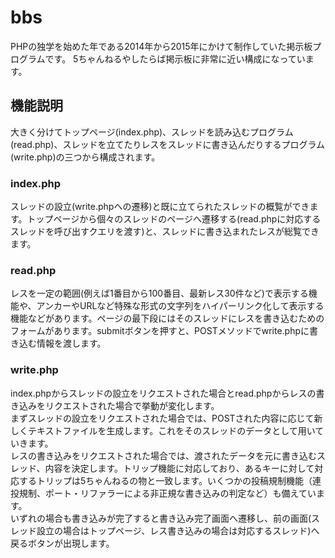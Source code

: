 # bbs
PHPの独学を始めた年である2014年から2015年にかけて制作していた掲示板プログラムです。
5ちゃんねるやしたらば掲示板に非常に近い構成になっています。
## 機能説明
大きく分けてトップページ(index.php)、スレッドを読み込むプログラム(read.php)、スレッドを立てたりレスをスレッドに書き込んだりするプログラム(write.php)の三つから構成されます。
### index.php
スレッドの設立(write.phpへの遷移)と既に立てられたスレッドの概覧ができます。トップページから個々のスレッドのページへ遷移する(read.phpに対応するスレッドを呼び出すクエリを渡す)と、スレッドに書き込まれたレスが総覧できます。
### read.php
レスを一定の範囲(例えば1番目から100番目、最新レス30件など)で表示する機能や、アンカーやURLなど特殊な形式の文字列をハイパーリンク化して表示する機能などがあります。ページの最下段にはそのスレッドにレスを書き込むためのフォームがあります。submitボタンを押すと、POSTメソッドでwrite.phpに書き込む情報を渡します。
### write.php
index.phpからスレッドの設立をリクエストされた場合とread.phpからレスの書き込みをリクエストされた場合で挙動が変化します。  
まずスレッドの設立をリクエストされた場合では、POSTされた内容に応じて新しくテキストファイルを生成します。これをそのスレッドのデータとして用いていきます。  
レスの書き込みをリクエストされた場合では、渡されたデータを元に書き込むスレッド、内容を決定します。トリップ機能に対応しており、あるキーに対して対応するトリップは5ちゃんねるの物と一致します。いくつかの投稿規制機能（連投規制、ポート・リファラーによる非正規な書き込みの判定など）も備えています。  
いずれの場合も書き込みが完了すると書き込み完了画面へ遷移し、前の画面(スレッド設立の場合はトップページ、レス書き込みの場合は対応するスレッド)へ戻るボタンが出現します。